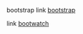 
bootstrap
link [bootstrap](https://getbootstrap.com/docs/5.3/getting-started/introduction/)

link [bootwatch](https://bootswatch.com/)